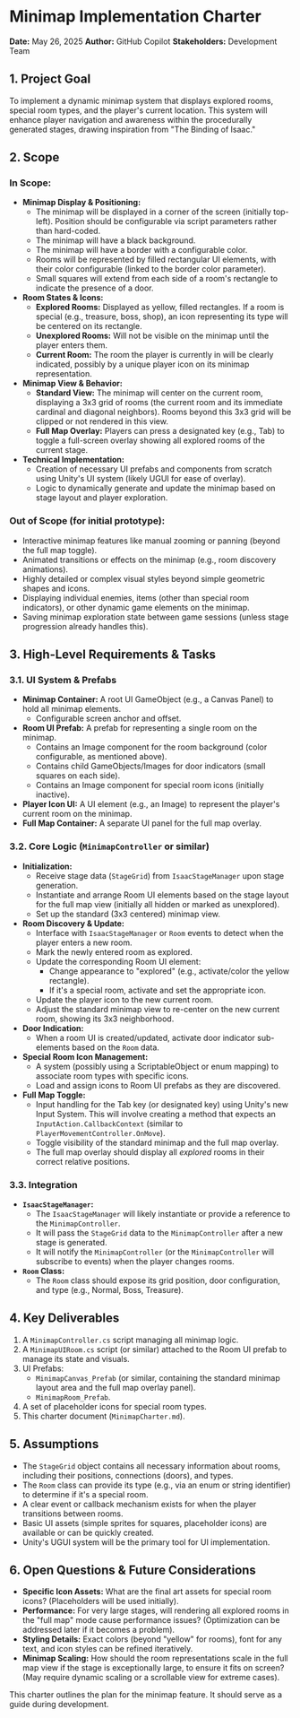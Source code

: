 # Minimap Implementation Charter

**Date:** May 26, 2025
**Author:** GitHub Copilot
**Stakeholders:** Development Team

## 1. Project Goal
To implement a dynamic minimap system that displays explored rooms, special room types, and the player's current location. This system will enhance player navigation and awareness within the procedurally generated stages, drawing inspiration from "The Binding of Isaac."

## 2. Scope

### In Scope:
*   **Minimap Display & Positioning:**
    *   The minimap will be displayed in a corner of the screen (initially top-left). Position should be configurable via script parameters rather than hard-coded.
    *   The minimap will have a black background.
    *   The minimap will have a border with a configurable color.
    *   Rooms will be represented by filled rectangular UI elements, with their color configurable (linked to the border color parameter).
    *   Small squares will extend from each side of a room's rectangle to indicate the presence of a door.
*   **Room States & Icons:**
    *   **Explored Rooms:** Displayed as yellow, filled rectangles. If a room is special (e.g., treasure, boss, shop), an icon representing its type will be centered on its rectangle.
    *   **Unexplored Rooms:** Will not be visible on the minimap until the player enters them.
    *   **Current Room:** The room the player is currently in will be clearly indicated, possibly by a unique player icon on its minimap representation.
*   **Minimap View & Behavior:**
    *   **Standard View:** The minimap will center on the current room, displaying a 3x3 grid of rooms (the current room and its immediate cardinal and diagonal neighbors). Rooms beyond this 3x3 grid will be clipped or not rendered in this view.
    *   **Full Map Overlay:** Players can press a designated key (e.g., Tab) to toggle a full-screen overlay showing all explored rooms of the current stage.
*   **Technical Implementation:**
    *   Creation of necessary UI prefabs and components from scratch using Unity's UI system (likely UGUI for ease of overlay).
    *   Logic to dynamically generate and update the minimap based on stage layout and player exploration.

### Out of Scope (for initial prototype):
*   Interactive minimap features like manual zooming or panning (beyond the full map toggle).
*   Animated transitions or effects on the minimap (e.g., room discovery animations).
*   Highly detailed or complex visual styles beyond simple geometric shapes and icons.
*   Displaying individual enemies, items (other than special room indicators), or other dynamic game elements on the minimap.
*   Saving minimap exploration state between game sessions (unless stage progression already handles this).

## 3. High-Level Requirements & Tasks

### 3.1. UI System & Prefabs
*   **Minimap Container:** A root UI GameObject (e.g., a Canvas Panel) to hold all minimap elements.
    *   Configurable screen anchor and offset.
*   **Room UI Prefab:** A prefab for representing a single room on the minimap.
    *   Contains an Image component for the room background (color configurable, as mentioned above).
    *   Contains child GameObjects/Images for door indicators (small squares on each side).
    *   Contains an Image component for special room icons (initially inactive).
*   **Player Icon UI:** A UI element (e.g., an Image) to represent the player's current room on the minimap.
*   **Full Map Container:** A separate UI panel for the full map overlay.

### 3.2. Core Logic (`MinimapController` or similar)
*   **Initialization:**
    *   Receive stage data (`StageGrid`) from `IsaacStageManager` upon stage generation.
    *   Instantiate and arrange Room UI elements based on the stage layout for the full map view (initially all hidden or marked as unexplored).
    *   Set up the standard (3x3 centered) minimap view.
*   **Room Discovery & Update:**
    *   Interface with `IsaacStageManager` or `Room` events to detect when the player enters a new room.
    *   Mark the newly entered room as explored.
    *   Update the corresponding Room UI element:
        *   Change appearance to "explored" (e.g., activate/color the yellow rectangle).
        *   If it's a special room, activate and set the appropriate icon.
    *   Update the player icon to the new current room.
    *   Adjust the standard minimap view to re-center on the new current room, showing its 3x3 neighborhood.
*   **Door Indication:**
    *   When a room UI is created/updated, activate door indicator sub-elements based on the `Room` data.
*   **Special Room Icon Management:**
    *   A system (possibly using a ScriptableObject or enum mapping) to associate room types with specific icons.
    *   Load and assign icons to Room UI prefabs as they are discovered.
*   **Full Map Toggle:**
    *   Input handling for the Tab key (or designated key) using Unity's new Input System. This will involve creating a method that expects an `InputAction.CallbackContext` (similar to `PlayerMovementController.OnMove`).
    *   Toggle visibility of the standard minimap and the full map overlay.
    *   The full map overlay should display all *explored* rooms in their correct relative positions.

### 3.3. Integration
*   **`IsaacStageManager`:**
    *   The `IsaacStageManager` will likely instantiate or provide a reference to the `MinimapController`.
    *   It will pass the `StageGrid` data to the `MinimapController` after a new stage is generated.
    *   It will notify the `MinimapController` (or the `MinimapController` will subscribe to events) when the player changes rooms.
*   **`Room` Class:**
    *   The `Room` class should expose its grid position, door configuration, and type (e.g., Normal, Boss, Treasure).

## 4. Key Deliverables
1.  A `MinimapController.cs` script managing all minimap logic.
2.  A `MinimapUIRoom.cs` script (or similar) attached to the Room UI prefab to manage its state and visuals.
3.  UI Prefabs:
    *   `MinimapCanvas_Prefab` (or similar, containing the standard minimap layout area and the full map overlay panel).
    *   `MinimapRoom_Prefab`.
4.  A set of placeholder icons for special room types.
5.  This charter document (`MinimapCharter.md`).

## 5. Assumptions
*   The `StageGrid` object contains all necessary information about rooms, including their positions, connections (doors), and types.
*   The `Room` class can provide its type (e.g., via an enum or string identifier) to determine if it's a special room.
*   A clear event or callback mechanism exists for when the player transitions between rooms.
*   Basic UI assets (simple sprites for squares, placeholder icons) are available or can be quickly created.
*   Unity's UGUI system will be the primary tool for UI implementation.

## 6. Open Questions & Future Considerations
*   **Specific Icon Assets:** What are the final art assets for special room icons? (Placeholders will be used initially).
*   **Performance:** For very large stages, will rendering all explored rooms in the "full map" mode cause performance issues? (Optimization can be addressed later if it becomes a problem).
*   **Styling Details:** Exact colors (beyond "yellow" for rooms), font for any text, and icon styles can be refined iteratively.
*   **Minimap Scaling:** How should the room representations scale in the full map view if the stage is exceptionally large, to ensure it fits on screen? (May require dynamic scaling or a scrollable view for extreme cases).

This charter outlines the plan for the minimap feature. It should serve as a guide during development.
